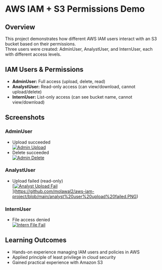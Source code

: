# AWS IAM + S3 Permissions Demo

## Overview
This project demonstrates how different AWS IAM users interact with an S3 bucket based on their permissions.  
Three users were created: AdminUser, AnalystUser, and InternUser, each with different access levels.

## IAM Users & Permissions
- **AdminUser:** Full access (upload, delete, read)  
- **AnalystUser:** Read-only access (can view/download, cannot upload/delete)  
- **InternUser:** List-only access (can see bucket name, cannot view/download)

## Screenshots
### AdminUser
- Upload succeeded  
[![Admin Upload](screenshots/admin_upload.png)  ](https://github.com/molawal2/aws-iam-project/blob/main/admin%20user%20upload%20success.PNG)
- Delete succeeded  
[![Admin Delete](screenshots/admin_delete.png)  ](https://github.com/molawal2/aws-iam-project/blob/main/admin%20user%20delete%20success.PNG)

### AnalystUser
- Upload failed (read-only)  
[[![Analyst Upload Fail](screenshots/analyst_upload_fail.png)  
](https://github.com/molawal2/aws-iam-project/blob/main/analyst%20user%20upload%20failed.PNG)](https://github.com/molawal2/aws-iam-project/blob/main/analyst%20user%20upload%20failed.PNG)
### InternUser 
- File access denied  
[![Intern File Fail](screenshots/intern_fail.png)  ](https://github.com/molawal2/aws-iam-project/blob/main/intern%20user.PNG)

## Learning Outcomes
- Hands-on experience managing IAM users and policies in AWS  
- Applied principle of least privilege in cloud security  
- Gained practical experience with Amazon S3
